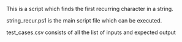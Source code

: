This is a script which finds the first recurring character in a string.

string_recur.ps1 is the main script file which can be executed.

test_cases.csv consists of all the list of inputs and expected output
